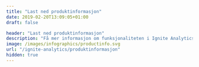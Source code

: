 ```yaml
---
title: "Last ned produktinformasjon"
date: 2019-02-20T13:09:05+01:00
draft: false

header: "Last ned produktinformasjon"
description: "Få mer informasjon om funksjonaliteten i Ignite Analytics og hvordan plattformen kan hjelpe deg og din virksomhet"
image: /images/infographics/productinfo.svg
url: "/ignite-analytics/produktinformasjon"
hidden: true
---
```


<script>
document.addEventListener('DOMContentLoaded', () => {
  hbspt.forms.create({

                portalId: "4304957",
                formId: "0ee0a699-9732-4ee4-b988-0f224246018b"
  });
});

</script>
